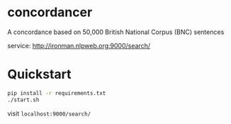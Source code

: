 # concordancer

A concordance based on 50,000 British National Corpus (BNC) sentences

service: http://ironman.nlpweb.org:9000/search/

Quickstart
==========

```sh
pip install -r requirements.txt
./start.sh
```

visit `localhost:9000/search/`
